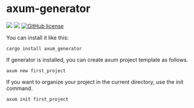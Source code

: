 # axum-generator

![](https://img.shields.io/badge/language-Rust-red) ![](https://img.shields.io/badge/version-0.1.0-brightgreen) [![GitHub license](https://img.shields.io/badge/license-MIT-blue.svg)](https://github.com/myyrakle/axum_generator/blob/master/LICENSE)

You can install it like this:

```
cargo install axum_generator
```

If generator is installed, you can create axum project template as follows.

```
axum new first_project
```

If you want to organize your project in the current directory, use the init command.

```
axum init first_project
```
